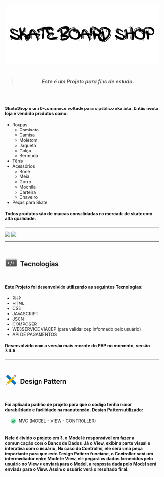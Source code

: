 <div style="text-align:center;"><img src="Github/logoSkateShop.png" ></div>
<br>

> <h3 style="text-align:center"><i> Este é um Projeto para fins de estudo.</i></h3>

<br><br>

#### **SkateShop** é um E-commerce voltado para o público skatista. Então nesta loja é vendido produtos como:

- Roupas
    - Camiseta
    - Camisa
    - Moletom
    - Jaqueta
    - Calça
    - Bermuda
- Tênis
- Acessórios
    - Boné
    - Meia
    - Gorro
    - Mochila
    - Carteira
    - Chaveiro
- Peças para Skate

#### Todos produtos são de marcas consolidadas no mercado de skate com alta qualidade.

***

<div style="align-text:center;">
    <img src="Github/Web.gif" width="610">
    <img src="Github/Mobile.gif" width="191">
</div>

***

<br>

<div style ="display: flex; align-items: center;">
    <img src="Github/iconTech.png" height="40"> 
    <h2>&nbsp; Tecnologias</h2>
</div>

<br>

#### Este Projeto foi desenvolvido utilizando as seguintes Tecnologias:

- PHP
- HTML
- CSS
- JAVASCRIPT
- JSON
- COMPOSER
- WEBSERVICE VIACEP (para validar cep informado pelo usuário)
- API DE PAGAMENTOS

#### Desenvolvido com a versão mais recente do PHP no momento, versão 7.4.6

***

<br>

<div style ="display: flex; align-items: center;">
    <img src="Github/iconDesignPattern.png" height="40"> 
    <h2>&nbsp; Design Pattern</h2>
</div>

<br>

#### Foi aplicado padrão de projeto para que o código tenha maior durabilidade e facilidade na manutenção. Design Pattern utilizado:

<div style ="display: flex; align-items: center;">
&nbsp;&nbsp;&nbsp;&nbsp;
<img src="Github/iconOk.png" height="20"> 
&nbsp;
MVC (MODEL - VIEW - CONTROLLER)
</div>

<br>

#### Nele é divido o projeto em 3, o Model é responsável em fazer a comunicação com o Banco de Dados, Já o View, exibir a parte visual e interativa com o usuário, No caso do Controller, ele será uma peça importante para que este Design Pattern funcione, o Controller será um intermediador entre Model e View, ele pegará os dados fornecidos pelo usuário no View e enviará para o Model, a resposta dada pelo Model será enviada para o View. Assim o usuário verá o resultado final.